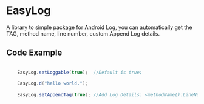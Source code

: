 # EasyLog

A library to simple package for Android Log, you can automatically get the TAG, method name, line number, custom Append Log details.
## Code Example

```java
    
    EasyLog.setLoggable(true);  //Default is true;
    
    EasyLog.d("hello world.");
    
    EasyLog.setAppendTag(true); //Add Log Details: <methodName():LineNumber>
    
```